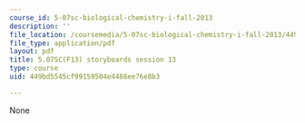 ```yaml
---
course_id: 5-07sc-biological-chemistry-i-fall-2013
description: ''
file_location: /coursemedia/5-07sc-biological-chemistry-i-fall-2013/449bd5545cf99159504e4488ee76e8b3_sb_session13.pdf
file_type: application/pdf
layout: pdf
title: 5.07SC(F13) storyboards session 13
type: course
uid: 449bd5545cf99159504e4488ee76e8b3

---
```

None
